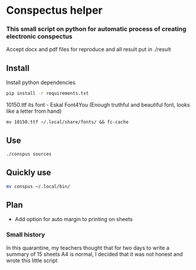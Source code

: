 # Conspectus helper

### This small script on python for automatic process of creating electronic conspectus

Accept docx and pdf files for reproduce and all result put in ./result

## Install

Install python dependencies

```bash
pip install -r requirements.txt
```

10150.ttf its font - Eskal Font4You (Enough truthful and beautiful font, looks like a letter from hand)

```
mv 10150.ttf ~/.local/share/fonts/ && fc-cache
```

## Use

```bash
./conspus sources
```

## Quickly use

```bash
mv conspus ~/.local/bin/
```

## Plan

- Add option for auto margin to printing on sheets

### Small history

In this quarantine, my teachers thought that for two days to write a summary of 15 sheets A4 is normal, I decided that it was not honest and wrote this little script
